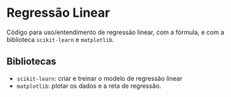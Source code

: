 # Regressão Linear

Código para uso/entendimento de regressão linear, com a fórmula, e com a biblioteca `scikit-learn` e `matplotlib`.

## Bibliotecas
- `scikit-learn`: criar e treinar o modelo de regressão linear
- `matplotlib`: plotar os dados e a reta de regressão.
